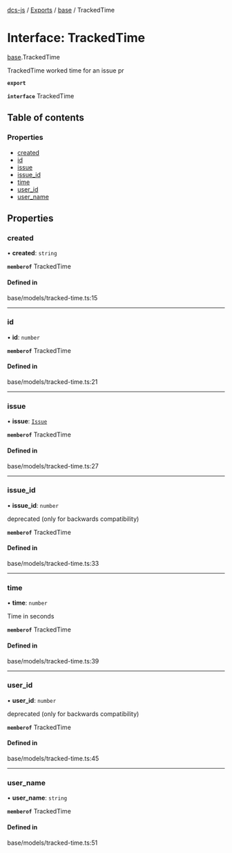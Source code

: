 [dcs-js](../README.md) / [Exports](../modules.md) / [base](../modules/base.md) / TrackedTime

# Interface: TrackedTime

[base](../modules/base.md).TrackedTime

TrackedTime worked time for an issue  pr

**`export`**

**`interface`** TrackedTime

## Table of contents

### Properties

- [created](base.TrackedTime.md#created)
- [id](base.TrackedTime.md#id)
- [issue](base.TrackedTime.md#issue)
- [issue\_id](base.TrackedTime.md#issue_id)
- [time](base.TrackedTime.md#time)
- [user\_id](base.TrackedTime.md#user_id)
- [user\_name](base.TrackedTime.md#user_name)

## Properties

### <a id="created" name="created"></a> created

• **created**: `string`

**`memberof`** TrackedTime

#### Defined in

base/models/tracked-time.ts:15

___

### <a id="id" name="id"></a> id

• **id**: `number`

**`memberof`** TrackedTime

#### Defined in

base/models/tracked-time.ts:21

___

### <a id="issue" name="issue"></a> issue

• **issue**: [`Issue`](base.Issue.md)

**`memberof`** TrackedTime

#### Defined in

base/models/tracked-time.ts:27

___

### <a id="issue_id" name="issue_id"></a> issue\_id

• **issue\_id**: `number`

deprecated (only for backwards compatibility)

**`memberof`** TrackedTime

#### Defined in

base/models/tracked-time.ts:33

___

### <a id="time" name="time"></a> time

• **time**: `number`

Time in seconds

**`memberof`** TrackedTime

#### Defined in

base/models/tracked-time.ts:39

___

### <a id="user_id" name="user_id"></a> user\_id

• **user\_id**: `number`

deprecated (only for backwards compatibility)

**`memberof`** TrackedTime

#### Defined in

base/models/tracked-time.ts:45

___

### <a id="user_name" name="user_name"></a> user\_name

• **user\_name**: `string`

**`memberof`** TrackedTime

#### Defined in

base/models/tracked-time.ts:51
